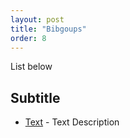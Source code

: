 ```yaml
---
layout: post
title: "Bibgoups"
order: 8
---
```

List below

## Subtitle 
- [Text](https://ui.adsabs.harvard.edu/) - Text Description  
